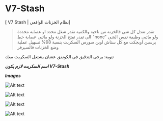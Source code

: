 # V7-Stash

[ V7 Stash  | نظام الخزنات الواقعي]
> تقدر تعدل كل شي فالخزنة من ناحية والكمية
> تقدر شغل محدد او عصابة محددة الي تقدر تفتح الخزنة ولو ماتبي عصابة حط "none" ولو ماتبي وظيفة نفس الشي
> يرسبن اوبجكت مع كل ستاش
> اوبن سورس السكربت بنسبة 98%
> تسهيل عملية وضع الخزنات فالسيرفر


تنوية: يرجى التدقيق في الكونفق عشان يشتغل السكربت معك

***اسم السكربت لازم يكون V7-Stash***


***Images***

![Alt text](https://media.discordapp.net/attachments/1149798407209238651/1149810893723545748/image.png "Title")

![Alt text](https://media.discordapp.net/attachments/1149798407209238651/1149811777446617168/image.png?width=640&height=676 "Title")

![Alt text](https://media.discordapp.net/attachments/1149798407209238651/1149811850909855744/image.png?width=544&height=676 "Title")

![Alt text](https://media.discordapp.net/attachments/1149798407209238651/1149812024109453332/image.png?width=1187&height=676 "Title")

